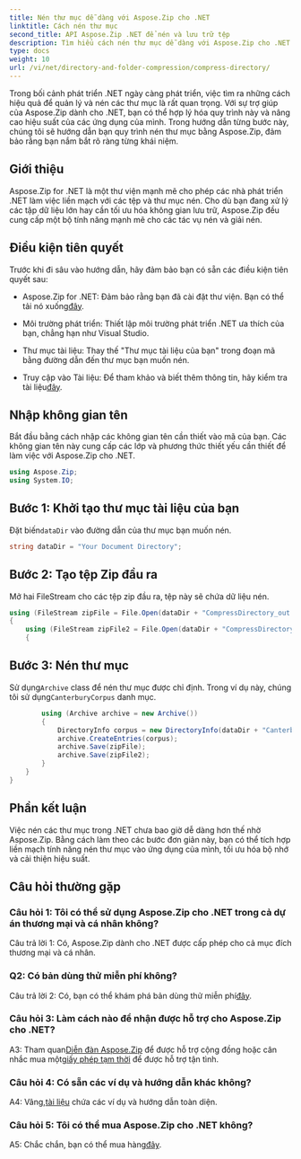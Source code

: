 ```yaml
---
title: Nén thư mục dễ dàng với Aspose.Zip cho .NET
linktitle: Cách nén thư mục
second_title: API Aspose.Zip .NET để nén và lưu trữ tệp
description: Tìm hiểu cách nén thư mục dễ dàng với Aspose.Zip cho .NET. Thúc đẩy sự phát triển .NET của bạn bằng cách tối ưu hóa không gian lưu trữ một cách hiệu quả.
type: docs
weight: 10
url: /vi/net/directory-and-folder-compression/compress-directory/
---
```

Trong bối cảnh phát triển .NET ngày càng phát triển, việc tìm ra những cách hiệu quả để quản lý và nén các thư mục là rất quan trọng. Với sự trợ giúp của Aspose.Zip dành cho .NET, bạn có thể hợp lý hóa quy trình này và nâng cao hiệu suất của các ứng dụng của mình. Trong hướng dẫn từng bước này, chúng tôi sẽ hướng dẫn bạn quy trình nén thư mục bằng Aspose.Zip, đảm bảo rằng bạn nắm bắt rõ ràng từng khái niệm.

## Giới thiệu

Aspose.Zip for .NET là một thư viện mạnh mẽ cho phép các nhà phát triển .NET làm việc liền mạch với các tệp và thư mục nén. Cho dù bạn đang xử lý các tập dữ liệu lớn hay cần tối ưu hóa không gian lưu trữ, Aspose.Zip đều cung cấp một bộ tính năng mạnh mẽ cho các tác vụ nén và giải nén.

## Điều kiện tiên quyết

Trước khi đi sâu vào hướng dẫn, hãy đảm bảo bạn có sẵn các điều kiện tiên quyết sau:

-  Aspose.Zip for .NET: Đảm bảo rằng bạn đã cài đặt thư viện. Bạn có thể tải nó xuống[đây](https://releases.aspose.com/zip/net/).

- Môi trường phát triển: Thiết lập môi trường phát triển .NET ưa thích của bạn, chẳng hạn như Visual Studio.

- Thư mục tài liệu: Thay thế "Thư mục tài liệu của bạn" trong đoạn mã bằng đường dẫn đến thư mục bạn muốn nén.

-  Truy cập vào Tài liệu: Để tham khảo và biết thêm thông tin, hãy kiểm tra tài liệu[đây](https://reference.aspose.com/zip/net/).

## Nhập không gian tên

Bắt đầu bằng cách nhập các không gian tên cần thiết vào mã của bạn. Các không gian tên này cung cấp các lớp và phương thức thiết yếu cần thiết để làm việc với Aspose.Zip cho .NET.

```csharp
using Aspose.Zip;
using System.IO;
```

## Bước 1: Khởi tạo thư mục tài liệu của bạn

 Đặt biến`dataDir` vào đường dẫn của thư mục bạn muốn nén.

```csharp
string dataDir = "Your Document Directory";
```

## Bước 2: Tạo tệp Zip đầu ra

Mở hai FileStream cho các tệp zip đầu ra, tệp này sẽ chứa dữ liệu nén.

```csharp
using (FileStream zipFile = File.Open(dataDir + "CompressDirectory_out.zip", FileMode.Create))
{
    using (FileStream zipFile2 = File.Open(dataDir + "CompressDirectory2_out.zip", FileMode.Create))
    {
```

## Bước 3: Nén thư mục

 Sử dụng`Archive` class để nén thư mục được chỉ định. Trong ví dụ này, chúng tôi sử dụng`CanterburyCorpus` danh mục.

```csharp
        using (Archive archive = new Archive())
        {
            DirectoryInfo corpus = new DirectoryInfo(dataDir + "CanterburyCorpus");
            archive.CreateEntries(corpus);
            archive.Save(zipFile);
            archive.Save(zipFile2);
        }
    }
}
```

## Phần kết luận

Việc nén các thư mục trong .NET chưa bao giờ dễ dàng hơn thế nhờ Aspose.Zip. Bằng cách làm theo các bước đơn giản này, bạn có thể tích hợp liền mạch tính năng nén thư mục vào ứng dụng của mình, tối ưu hóa bộ nhớ và cải thiện hiệu suất.

## Câu hỏi thường gặp

### Câu hỏi 1: Tôi có thể sử dụng Aspose.Zip cho .NET trong cả dự án thương mại và cá nhân không?

Câu trả lời 1: Có, Aspose.Zip dành cho .NET được cấp phép cho cả mục đích thương mại và cá nhân.

### Q2: Có bản dùng thử miễn phí không?

 Câu trả lời 2: Có, bạn có thể khám phá bản dùng thử miễn phí[đây](https://releases.aspose.com/zip/net).

### Câu hỏi 3: Làm cách nào để nhận được hỗ trợ cho Aspose.Zip cho .NET?

 A3: Tham quan[Diễn đàn Aspose.Zip](https://forum.aspose.com/c/zip/37) để được hỗ trợ cộng đồng hoặc cân nhắc mua một[giấy phép tạm thời](https://purchase.aspose.com/temporary-license/) để được hỗ trợ tận tình.

### Câu hỏi 4: Có sẵn các ví dụ và hướng dẫn khác không?

 A4: Vâng,[tài liệu](https://reference.aspose.com/zip/net/) chứa các ví dụ và hướng dẫn toàn diện.

### Câu hỏi 5: Tôi có thể mua Aspose.Zip cho .NET không?

 A5: Chắc chắn, bạn có thể mua hàng[đây](https://purchase.aspose.com/buy).